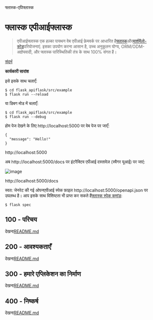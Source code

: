फ्लास्क-एपिफ्लास्क

# फ्लास्क एपीआईफ्लास्क

> एपीआईफ्लास्क एक हल्का पायथन वेब एपीआई फ्रेमवर्क पर आधारित है[फ्लास्क](https://github.com/pallets/flask)और[मार्शमैलो-कोड](https://github.com/marshmallow-code)परियोजनाएं. इसका उपयोग करना आसान है, उच्च अनुकूलन योग्य, ORM/ODM-अज्ञेयवादी, और फ्लास्क पारिस्थितिकी तंत्र के साथ 100% संगत है।

[संदर्भ](./REFERENCES.md)

**कार्यकारी सारांश**

इसे इसके साथ चलाएँ:

    $ cd flask_apiflask/src/example
    $ flask run --reload

या डिबग मोड में चलाएँ:

    $ cd flask_apiflask/src/example
    $ flask run --debug

होम पेज देखने के लिए http&#x3A;//localhost:5000 पर वेब पेज पर जाएँ:

    {
      "message": "Hello!"
    }

http&#x3A;//localhost:5000

अब http&#x3A;//localhost:5000/docs पर इंटरैक्टिव एपीआई दस्तावेज़ (स्वैगर यूआई) पर जाएं:

![image](https://github.com/user-attachments/assets/32bbb227-97fc-4f39-808b-a9f91f917979)

http&#x3A;//localhost:5000/docs

स्वत: जेनरेट की गई ओपनएपीआई स्पेक फ़ाइल http&#x3A;//localhost:5000/openapi.json पर उपलब्ध है। आप इसके साथ विशिष्टता भी प्राप्त कर सकते हैं[फ्लास्क स्पेक कमांड](https://apiflask.com/openapi/#the-flask-spec-command):

    $ flask spec

## 100 - परिचय

देखना[README.md](./100/README.md)

## 200 - आवश्यकताएँ

देखना[README.md](./200/README.md)

## 300 - हमारे एप्लिकेशन का निर्माण

देखना[README.md](./300/README.md)

## 400 - निष्कर्ष

देखना[README.md](./400/README.md)
